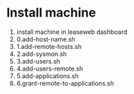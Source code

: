 # Install machine

1. install machine in leaseweb dashboard
2. 0.add-host-name.sh
3. 1.add-remote-hosts.sh
4. 2.add-sysmon.sh
5. 3.add-users.sh
6. 4.add-users-remote.sh
7. 5.add-applications.sh
6. 6.grant-remote-to-applications.sh
